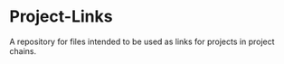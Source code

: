 # Project-Links
A repository for files intended to be used as links for projects in project chains.
